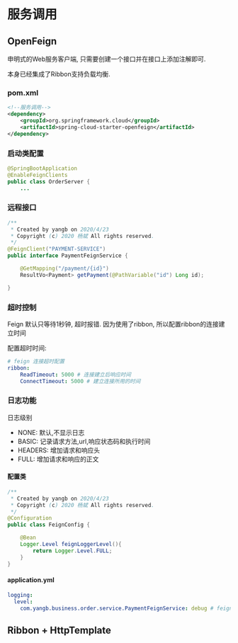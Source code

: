 # 服务调用 

## OpenFeign

申明式的Web服务客户端, 只需要创建一个接口并在接口上添加注解即可.

本身已经集成了Ribbon支持负载均衡.

### pom.xml

```xml
<!--服务调用-->
<dependency>
    <groupId>org.springframework.cloud</groupId>
    <artifactId>spring-cloud-starter-openfeign</artifactId>
</dependency>
```

### 启动类配置

```java
@SpringBootApplication
@EnableFeignClients
public class OrderServer {
    ...
```

### 远程接口

```java
/**
 * Created by yangb on 2020/4/23
 * Copyright (c) 2020 杨斌 All rights reserved.
 */
@FeignClient("PAYMENT-SERVICE")
public interface PaymentFeignService {

    @GetMapping("/payment/{id}")
    ResultVo<Payment> getPayment(@PathVariable("id") Long id);

}
```

### 超时控制

Feign 默认只等待1秒钟, 超时报错. 因为使用了ribbon, 所以配置ribbon的连接建立时间

配置超时时间:

```yml
# feign 连接超时配置
ribbon:
    ReadTimeout: 5000 # 连接建立后响应时间
    ConnectTimeout: 5000 # 建立连接所用的时间
```

### 日志功能

日志级别

* NONE: 默认,不显示日志
* BASIC: 记录请求方法,url,响应状态码和执行时间
* HEADERS: 增加请求和响应头
* FULL: 增加请求和响应的正文

#### 配置类

```java
/**
 * Created by yangb on 2020/4/23
 * Copyright (c) 2020 杨斌 All rights reserved.
 */
@Configuration
public class FeignConfig {

    @Bean
    Logger.Level feignLoggerLevel(){
        return Logger.Level.FULL;
    }
}
```

#### application.yml

```yml
logging:
  level:
    com.yangb.business.order.service.PaymentFeignService: debug # feign日志以什么级别监控哪个接口
```





## Ribbon + HttpTemplate

